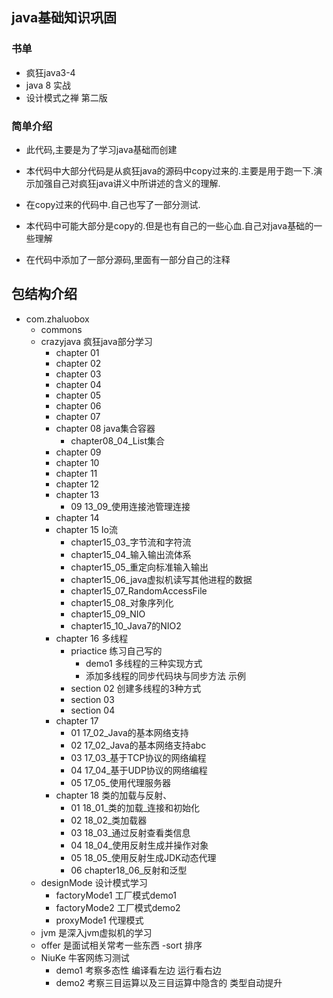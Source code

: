 ## java基础知识巩固

### 书单
- 疯狂java3-4
- java 8 实战
- 设计模式之禅 第二版 

### 简单介绍

- 此代码,主要是为了学习java基础而创建

- 本代码中大部分代码是从疯狂java的源码中copy过来的.主要是用于跑一下.演示加强自己对疯狂java讲义中所讲述的含义的理解.
- 在copy过来的代码中.自己也写了一部分测试.
- 本代码中可能大部分是copy的.但是也有自己的一些心血.自己对java基础的一些理解
- 在代码中添加了一部分源码,里面有一部分自己的注释


## 包结构介绍

- com.zhaluobox
    - commons
    - crazyjava 疯狂java部分学习
        - chapter 01
        - chapter 02
        - chapter 03
        - chapter 04
        - chapter 05
        - chapter 06
        - chapter 07
        - chapter 08  java集合容器
            - chapter08_04_List集合
        - chapter 09
        - chapter 10
        - chapter 11
        - chapter 12
        - chapter 13
          - 09 13_09_使用连接池管理连接
        - chapter 14
        - chapter 15 Io流
            - chapter15_03_字节流和字符流
            - chapter15_04_输入输出流体系
            - chapter15_05_重定向标准输入输出
            - chapter15_06_java虚拟机读写其他进程的数据
            - chapter15_07_RandomAccessFile
            - chapter15_08_对象序列化
            - chapter15_09_NIO
            - chapter15_10_Java7的NIO2
        - chapter 16 多线程
            - priactice 练习自己写的
                - demo1 多线程的三种实现方式
                - 添加多线程的同步代码块与同步方法 示例
            - section 02 创建多线程的3种方式
            - section 03
            - section 04
        - chapter 17
            - 01 17_02_Java的基本网络支持
            - 02 17_02_Java的基本网络支持abc
            - 03 17_03_基于TCP协议的网络编程
            - 04 17_04_基于UDP协议的网络编程
            - 05 17_05_使用代理服务器
        - chapter 18 类的加载与反射、
            - 01 18_01_类的加载_连接和初始化
            - 02 18_02_类加载器
            - 03 18_03_通过反射查看类信息
            - 04 18_04_使用反射生成并操作对象
            - 05 18_05_使用反射生成JDK动态代理
            - 06 chapter18_06_反射和泛型
    - designMode 设计模式学习
        - factoryMode1 工厂模式demo1
        - factoryMode2 工厂模式demo2
        - proxyMode1  代理模式
    - jvm 是深入jvm虚拟机的学习
    - offer 是面试相关常考一些东西
        -sort  排序
    - NiuKe   牛客网练习测试
        - demo1  考察多态性 编译看左边 运行看右边
        - demo2  考察三目运算以及三目运算中隐含的 类型自动提升

